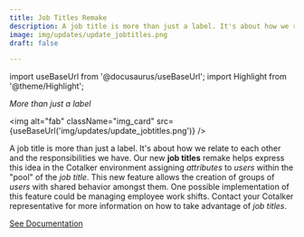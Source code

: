 ```yaml
---
title: Job Titles Remake
description: A job title is more than just a label. It's about how we relate to each other and the responsibilities we have. Our new "job titles" remake helps express this idea in the Cotalker environment assigning attributes to users within the "pool" of the job title.
image: img/updates/update_jobtitles.png
draft: false

---
```


import useBaseUrl from '@docusaurus/useBaseUrl'; 
import Highlight from '@theme/Highlight';


<div className="align-center">
<div className="card">
<div className="card__header">

<span className="hero__subtitle"><em>

More than just a label

</em></span>

</div>
<div className="card__image">

<img alt="fab" className="img_card" src={useBaseUrl('img/updates/update_jobtitles.png')} />
<br/>

</div>
<div className="card__body">

A job title is more than just a label. It's about how we relate to each other and the responsibilities we have. Our new **job titles** remake helps express this idea in the Cotalker environment assigning _attributes_ to _users_ within the "pool" of the _job title_. This new feature allows the creation of groups of _users_ with shared behavior amongst them. One possible implementation of this feature could be managing employee work shifts. Contact your Cotalker representative for more information on how to take advantage of _job titles_.

</div>
<div className="card__footer text-center align-padding-center">

<a className="button button--info button--block" href="/docs/documentation/admin/admin_jobtitles">See Documentation</a>
<br/>

</div>
</div>
</div>

